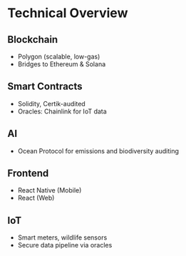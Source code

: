 # Technical Overview

## Blockchain
- Polygon (scalable, low-gas)
- Bridges to Ethereum & Solana

## Smart Contracts
- Solidity, Certik-audited
- Oracles: Chainlink for IoT data

## AI
- Ocean Protocol for emissions and biodiversity auditing

## Frontend
- React Native (Mobile)
- React (Web)

## IoT
- Smart meters, wildlife sensors
- Secure data pipeline via oracles